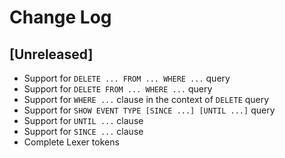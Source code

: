 # Change Log

## [Unreleased]

* Support for `DELETE ... FROM ... WHERE ...` query
* Support for `DELETE FROM ... WHERE ...` query
* Support for `WHERE ...` clause in the context of `DELETE` query
* Support for `SHOW EVENT TYPE [SINCE ...] [UNTIL ...]` query
* Support for `UNTIL ...` clause
* Support for `SINCE ...` clause
* Complete Lexer tokens
